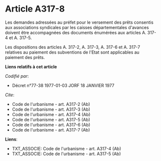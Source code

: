 # Article A317-8

Les demandes adressées au préfet pour le versement des prêts consentis aux associations syndicales par les caisses
départementales d'avances doivent être accompagnées des documents énumérées aux articles A. 317-4 et A. 317-5.

Les dispositions des articles A. 317-2, A. 317-3, A. 317-6 et A. 317-7 relatives au paiement des subventions de l'Etat sont
applicables au paiement des prêts.

**Liens relatifs à cet article**

_Codifié par_:

  - Décret n°77-38 1977-01-03 JORF 18 JANVIER 1977

_Cite_:

  - Code de l'urbanisme - art. A317-2 (Ab)
  - Code de l'urbanisme - art. A317-3 (Ab)
  - Code de l'urbanisme - art. A317-4 (Ab)
  - Code de l'urbanisme - art. A317-5 (Ab)
  - Code de l'urbanisme - art. A317-6 (Ab)
  - Code de l'urbanisme - art. A317-7 (Ab)

**Liens**:

  - TXT_ASSOCIE: Code de l'urbanisme - art. A317-4 (Ab)
  - TXT_ASSOCIE: Code de l'urbanisme - art. A317-5 (Ab)
